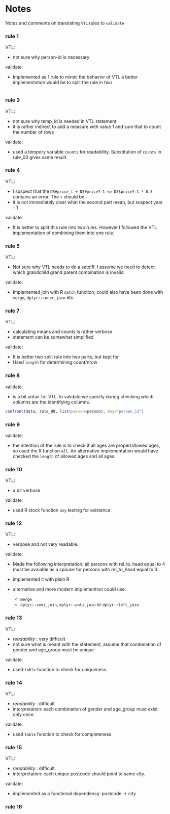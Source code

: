 # Notes

Notes and comments on translating `VTL` rules to `validate`

### rule 1

VTL:

- not sure why person-id is necessary

validate:

- Implemented as 1 rule to mimic the behavior of VTL a better implementation would
be to split the rule in two

```

```

### rule 3

VTL:

- not sure why temp_id is needed in VTL statement
- it is rather indirect to add a measure with value 1 and sum that to count the number of rows

validate:

- used a tempory variable `counts` for readability. Substitution of `counts` in rule_03 gives same result.

### rule 4

VTL: 

- I suspect that the `DS#price_t + DS#priceY-1 <= DS$priceY-1 * 0.5` contains an error. The `+` should be `-`
- it is not immediately clear what the second part mean, but suspect year - 1

validate: 

- It is better to split this rule into two rules. However I followed the VTL implementation of combining them into one rule.


### rule 5

VTL:

- Not sure why VTL needs to do a setdiff. I assume we need to detect which grandchild grand parent combination is invalid.

validate:

- Implemented join with R `match` function, could also have been done with `merge`, `dplyr::inner_join` etc.

### rule 7

VTL: 

- calculating means and counts is rather verbose
- statement can be somewhat simplified

validate:

- It is better two split rule into two parts, but kept for
- Used `length` for determining count/nrow

### rule 8

validate:

- is a bit unfair for VTL. In validate we specify during checking which columns 
are the identifying columns.

```R
confront(data, rule_08, list(person=person), key="person_id")
```

### rule 9

validate:

- the intention of the rule is to check if all ages are proper/allowed ages, so
used the R function `all`. An alternative implementation would have checked the `length` of allowed ages and all ages.

### rule 10

VTL: 

- a bit verbose

validate:

- used R stock function `any` testing for existence.


### rule 12

VTL:

- verbose and not very readable.

validate:

- Made the following interpretation: all persons with rel_to_head equal to 4
must be avaiable as a spouse for persons with rel_to_head equal to 3.
- implemented it with plain R
- alternative and more modern implemention could use:

     * `merge`
     * `dplyr::semi_join`, `dplyr::anti_join` or `dplyr::left_join`

### rule 13

VTL:

- _readability_ : very difficult
- not sure what is meant with the statement, assume that combination of gender
 and age_group must be unique
 
validate:

- used `table` function to check for uniqueness.

### rule 14

VTL:

- _readability_ : difficult
- interpretation: each combination of gender and age_group must exist only once.

validate:

- used `table` function to check for completeness.

### rule 15

VTL:

- _readability_ : difficult
- interpretation: each unique postcode should point to same city. 

validate:

- implemented as a functional dependency: postcode -> city

### rule 16


